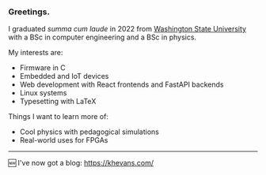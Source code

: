 ### Greetings.

I graduated _summa cum laude_ in 2022 from [Washington State University](https://wsu.edu/) with a BSc in computer engineering and a BSc in physics.

My interests are:

* Firmware in C
* Embedded and IoT devices
* Web development with React frontends and FastAPI backends
* Linux systems
* Typesetting with LaTeX

Things I want to learn more of:

* Cool physics with pedagogical simulations
* Real-world uses for FPGAs
 
---

🆕 I've now got a blog: https://khevans.com/
